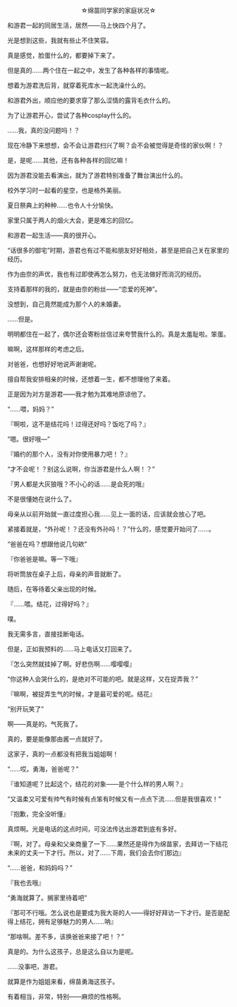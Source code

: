 <p align="center">☆绵苗同学家的家庭状况☆</p>

和游君一起的同居生活，居然——马上快四个月了。

光是想到这些，我就有些止不住笑容。

真是感觉，脸蛋什么的，都要掉下来了。

但是真的……两个住在一起之中，发生了各种各样的事情呢。

想着为游君洗后背，就穿着死库水一起洗澡什么的。

和游君外出，顺应他的要求穿了那么涩情的露背毛衣什么的。

为了让游君开心，尝试了各种cosplay什么的。

……我，真的没问题吗！？

现在冷静下来想想，会不会让游君扫兴了啊？会不会被觉得是奇怪的家伙啊！？

是，是呢……其他，还有各种各样的回忆嘛！

因为游君没能去看演出，就为了游君特别准备了舞台演出什么的。

校外学习时一起看的星空，也是格外美丽。

夏日祭典上的种种……也令人十分愉快。

家里只属于两人的烟火大会，更是难忘的回忆。

和游君一起生活——真的很开心。

“话很多的御宅”时期，游君也有过不能和朋友好好相处，甚至是把自己关在家里的经历。

作为由奈的声优，我也有过即使再怎么努力，也无法做好而消沉的经历。

支持着那样的我的，就是由奈的粉丝——“恋爱的死神”。

没想到，自己竟然能成为那个人的未婚妻。

……但是。

明明都住在一起了，偶尔还会寄粉丝信过来夸赞我什么的。真是太羞耻啦。笨蛋。

嘛啊，这样那样的考虑之后。

对爸爸，也想好好地说声谢谢呢。

擅自帮我安排相亲的时候，还想着一生，都不想理他了来着。

正是因为对方是游君——我才勉为其难地原谅他了。

“……喂，妈妈？”

『啊啦，这不是结花吗！过得还好吗？饭吃了吗？』

“嗯。很好哦—”

『婚约的那个人，没有对你使用暴力吧！？』

“才不会呢！？别这么说啊，你当游君是什么人啊！？”

『男人都是大灰狼哦？不小心的话……是会死的哦』

不是很懂她在说什么了。

母亲从以前开始就一直过度担心我……见上一面的话，应该就会放心了吧。

紧接着就是，“外孙呢！？还没有外孙吗！？”什么的，感觉要开始问了……。

“爸爸在吗？想跟他说几句欸”

『你爸爸是嘛。等一下哦』

将听筒放在桌子上后，母亲的声音就断了。

随后，在等待着父亲出现的时候。

『……喂。结花，过得好吗？』

噗。

我无需多言，直接挂断电话。

但是，正如我预料的……马上电话又打回来了。

『怎么突然就挂掉了啊。好悲伤啊……嘤嘤嘤』

“你这种人会哭什么的，是绝对不可能的吧。就是这样，又在捉弄我？”

『嘛啊，被捉弄生气的时候，才是最可爱的呢。结花』

“别开玩笑了”

啊——真是的。气死我了。

真的，要是能像那由酱一点就好了。

这家子，真的一点都没有把我当姐姐啊！

“……哎。勇海，爸爸呢？”

『谁知道呢？比起这个，结花的对象——是个什么样的男人啊？』

“又温柔又可爱有帅气有时候有点笨有时候又有一点点下流……但是我很喜欢！”

『抱歉，完全没听懂』

真烦啊。光是电话的这点时间，可没法传达出游君到底有多好。

『啊，对了。母亲和父亲商量了一下……果然还是得作为绵苗家，去拜访一下结花未来的丈夫一下才行。所以，对了……下周，我们会去你们那边』

“……爸爸，和妈妈吗？”

『我也去哦』

“勇海就算了。搁家里待着吧”

『那可不行哦。怎么说也是要成为我大哥的人——得好好拜访一下才行。是否是配得上结花，拥有足够魅力的男人……呐』

“那啥啊。差不多，该换爸爸来接了吧！？”

真是的。为什么这孩子，总是这么自以为是呢。

……没事吧，游君。

就算是作为姐姐来看，绵苗勇海这孩子。

有着相当，非常，特别——麻烦的性格啊。

